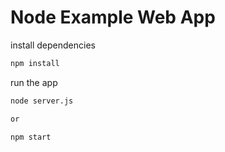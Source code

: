 # Node Example Web App

install dependencies

```bash
npm install
```

run the app

```bash
node server.js

or

npm start
```
